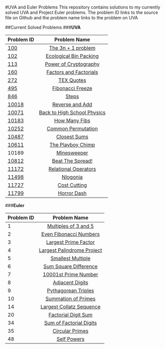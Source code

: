 #UVA and Euler Problems
This repository contains solutions to my currently solved UVA and Project Euler problems.
The problem ID links to the source file on Github and the problem name links to the problem on UVA

##Current Solved Problems
###**UVA**



  Problem ID | Problem Name
  :------------- | :-------------:
  [100](https://github.com/gammison/uvaandeulerproblems/blob/master/UVAsrc/ThreeNPlusOne.java)  | [The 3n + 1 problem](https://uva.onlinejudge.org/index.php?option=com_onlinejudge&Itemid=8&page=show_problem&problem=36)
  [102](https://github.com/gammison/uvaandeulerproblems/blob/master/UVAsrc/BinPacking102.java) | [Ecological Bin Packing](https://uva.onlinejudge.org/index.php?option=com_onlinejudge&Itemid=8&category=24&page=show_problem&problem=38)
  [113](https://github.com/gammison/uvaandeulerproblems/blob/master/UVAsrc/113.cpp) | [Power of Cryptography](https://uva.onlinejudge.org/index.php?option=com_onlinejudge&Itemid=8&category=24&page=show_problem&problem=49)
  [160](https://github.com/gammison/uvaandeulerproblems/blob/master/UVAsrc/Factorial160.java) | [Factors and Factorials](https://uva.onlinejudge.org/index.php?option=com_onlinejudge&Itemid=8&category=24&page=show_problem&problem=96)
  [272](https://github.com/gammison/uvaandeulerproblems/blob/master/UVAsrc/272.cpp) | [TEX Quotes](https://uva.onlinejudge.org/index.php?option=com_onlinejudge&Itemid=8&category=24&page=show_problem&problem=208)
  [495](https://github.com/gammison/uvaandeulerproblems/blob/master/UVAsrc/uva495.java) | [Fibonacci Freeze](https://uva.onlinejudge.org/index.php?option=com_onlinejudge&Itemid=8&category=24&page=show_problem&problem=436)
  [846](https://github.com/gammison/uvaandeulerproblems/blob/master/UVAsrc/Steps.java) | [Steps](https://uva.onlinejudge.org/index.php?option=com_onlinejudge&Itemid=8&category=24&page=show_problem&problem=787)
  [10018](https://github.com/gammison/uvaandeulerproblems/blob/master/UVAsrc/ReverseAndAdd.java) | [Reverse and Add](https://uva.onlinejudge.org/index.php?option=com_onlinejudge&Itemid=8&category=24&page=show_problem&problem=959)
  [10071](https://github.com/gammison/uvaandeulerproblems/blob/master/UVAsrc/physics.cpp) | [Back to High School Physics](https://uva.onlinejudge.org/index.php?option=com_onlinejudge&Itemid=8&category=24&page=show_problem&problem=1012)
  [10183](https://github.com/gammison/uvaandeulerproblems/blob/master/UVAsrc/HowManyFibs.java) | [How Many Fibs](https://uva.onlinejudge.org/index.php?option=com_onlinejudge&Itemid=8&category=24&page=show_problem&problem=1124)
  [10252](https://github.com/gammison/uvaandeulerproblems/blob/master/UVAsrc/commonperm10252.java)  | [Common Permutation](https://uva.onlinejudge.org/index.php?option=com_onlinejudge&Itemid=8&page=show_problem&problem=1193)
  [10487](https://github.com/gammison/uvaandeulerproblems/blob/master/UVAsrc/ClosestSums.java) | [Closest Sums](https://uva.onlinejudge.org/index.php?option=com_onlinejudge&Itemid=8&category=24&page=show_problem&problem=1428)
  [10611](https://github.com/gammison/uvaandeulerproblems/blob/master/UVAsrc/ThePlayBoyChimp.java) | [The Playboy Chimp](https://uva.onlinejudge.org/index.php?option=com_onlinejudge&Itemid=8&page=show_problem&problem=1552)
  10189 | [Minesweeper](https://uva.onlinejudge.org/index.php?option=com_onlinejudge&Itemid=8&category=24&page=show_problem&problem=1130)
  [10812](https://github.com/gammison/uvaandeulerproblems/blob/master/UVAsrc/10812.cpp) | [Beat The Spread!](https://uva.onlinejudge.org/index.php?option=com_onlinejudge&Itemid=8&category=24&page=show_problem&problem=1753)
  [11172](https://github.com/gammison/uvaandeulerproblems/blob/master/UVAsrc/RelationalOperators.java) | [Relational Operators](https://uva.onlinejudge.org/index.php?option=com_onlinejudge&Itemid=8&page=show_problem&problem=2113)
  [11498](https://github.com/gammison/uvaandeulerproblems/blob/master/UVAsrc/11498.cpp) | [Nlogonia](https://uva.onlinejudge.org/index.php?option=com_onlinejudge&Itemid=8&category=24&page=show_problem&problem=2493)
  [11727](https://github.com/gammison/uvaandeulerproblems/blob/master/UVAsrc/11727.cpp) | [Cost Cutting](https://uva.onlinejudge.org/index.php?option=com_onlinejudge&Itemid=8&category=24&page=show_problem&problem=2827)
  [11799](https://github.com/gammison/uvaandeulerproblems/blob/master/UVAsrc/11799.cpp) | [Horror Dash](https://uva.onlinejudge.org/index.php?option=com_onlinejudge&Itemid=8&category=24&page=show_problem&problem=2899)


###**Euler**

  Problem ID  | Problem Name
  :------------- | :-------------:
  1  | [Multiples of 3 and 5](https://projecteuler.net/problem=1)
  2  | [Even Fibonacci Numbers](https://projecteuler.net/problem=2)
  3  | [Largest Prime Factor](https://projecteuler.net/problem=3)
  4  | [Largest Palindrome Project](https://projecteuler.net/problem=4)
  5  | [Smallest Multiple](https://projecteuler.net/problem=5)
  6  | [Sum Square Difference](https://projecteuler.net/problem=6)
  7  | [10001st Prime Number](https://projecteuler.net/problem=7)
  8  | [Adjacent Digits](https://projecteuler.net/problem=8)
  9  | [Pythagorean Triples](https://projecteuler.net/problem=9)
  10 | [Summation of Primes](https://projecteuler.net/problem=10)
  14 | [Largest Collatz Sequence](https://projecteuler.net/problem=14)
  20 | [Factorial Digit Sum](https://projecteuler.net/problem=20)
  34 | [Sum of Factorial Digits](https://projecteuler.net/problem=34)
  35 | [Circular Primes](https://projecteuler.net/problem=35)
  48 | [Self Powers](https://projecteuler.net/problem=48)
